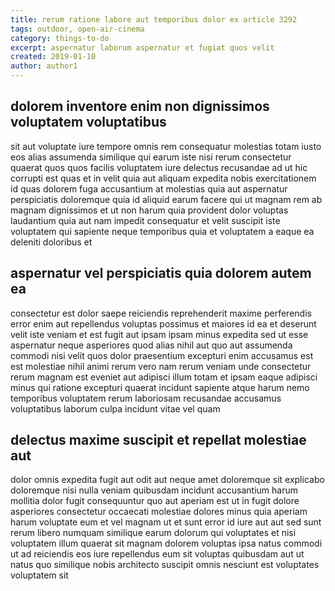 ```yaml
---
title: rerum ratione labore aut temporibus dolor ex article 3292
tags: outdoor, open-air-cinema
category: things-to-do
excerpt: aspernatur laborum aspernatur et fugiat quos velit
created: 2019-01-10
author: author1
---
```


## dolorem inventore enim non dignissimos voluptatem voluptatibus

sit aut voluptate iure tempore omnis rem consequatur molestias totam iusto eos alias assumenda similique qui earum iste nisi rerum consectetur quaerat quos quos facilis voluptatem iure delectus recusandae ad ut hic corrupti est quas et in velit quia aut aliquam expedita nobis exercitationem id quas dolorem fuga accusantium at molestias quia aut aspernatur perspiciatis doloremque quia id aliquid earum facere qui ut magnam rem ab magnam dignissimos et ut non harum quia provident dolor voluptas laudantium quia aut nam impedit consequatur et velit suscipit iste voluptatem qui sapiente neque temporibus quia et voluptatem a eaque ea deleniti doloribus et

## aspernatur vel perspiciatis quia dolorem autem ea

consectetur est dolor saepe reiciendis reprehenderit maxime perferendis error enim aut repellendus voluptas possimus et maiores id ea et deserunt velit iste veniam et est fugit aut ipsam ipsam minus expedita sed ut esse aspernatur neque asperiores quod alias nihil aut quo aut assumenda commodi nisi velit quos dolor praesentium excepturi enim accusamus est est molestiae nihil animi rerum vero nam rerum veniam unde consectetur rerum magnam est eveniet aut adipisci illum totam et ipsam eaque adipisci minus qui ratione excepturi quaerat incidunt sapiente atque harum nemo temporibus voluptatem rerum laboriosam recusandae accusamus voluptatibus laborum culpa incidunt vitae vel quam

## delectus maxime suscipit et repellat molestiae aut

dolor omnis expedita fugit aut odit aut neque amet doloremque sit explicabo doloremque nisi nulla veniam quibusdam incidunt accusantium harum mollitia dolor fugit consequuntur quo aut aperiam est ut in fugit dolore asperiores consectetur occaecati molestiae dolores minus quia aperiam harum voluptate eum et vel magnam ut et sunt error id iure aut aut sed sunt rerum libero numquam similique earum dolorum qui voluptates et nisi voluptatem illum quaerat sit magnam dolorem voluptas ipsa natus commodi ut ad reiciendis eos iure repellendus eum sit voluptas quibusdam aut ut natus quo similique nobis architecto suscipit omnis nesciunt est voluptates voluptatem sit
